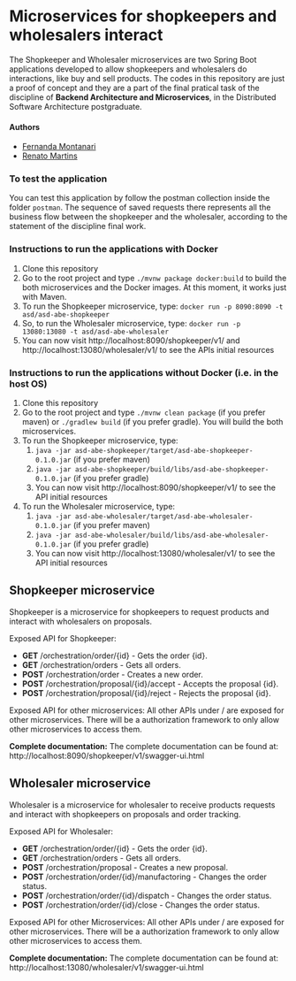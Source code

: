 # Microservices for shopkeepers and wholesalers interact

The Shopkeeper and Wholesaler microservices are two Spring Boot applications developed to allow shopkeepers and wholesalers do interactions, like buy and sell products. The codes in this repository are just a proof of concept and they are a part of the final pratical task of the discipline of **Backend Architecture and Microservices**, in the Distributed Software Architecture postgraduate.

#### Authors
- [Fernanda Montanari](https://github.com/fermontanari)
- [Renato Martins](https://github.com/renattomartins)

### To test the application

You can test this application by follow the postman collection inside the folder `postman`. The sequence of saved requests there represents all the business flow between the shopkeeper and the wholesaler, according to the statement of the discipline final work.

### Instructions to run the applications with Docker
1. Clone this repository
2. Go to the root project and type `./mvnw package docker:build` to build the both microservices and the Docker images. At this moment, it works just with Maven.
3. To run the Shopkeeper microservice, type: `docker run -p 8090:8090 -t asd/asd-abe-shopkeeper`
4. So, to run the Wholesaler microservice, type: `docker run -p 13080:13080 -t asd/asd-abe-wholesaler`
5. You can now visit http://localhost:8090/shopkeeper/v1/ and http://localhost:13080/wholesaler/v1/ to see the APIs initial resources

### Instructions to run the applications without Docker (i.e. in the host OS)
1. Clone this repository
2. Go to the root project and type `./mvnw clean package` (if you prefer maven) or `./gradlew build` (if you prefer gradle). You will build the both microservices.
3. To run the Shopkeeper microservice, type:
    1. `java -jar asd-abe-shopkeeper/target/asd-abe-shopkeeper-0.1.0.jar` (if you prefer maven)
    2. `java -jar asd-abe-shopkeeper/build/libs/asd-abe-shopkeeper-0.1.0.jar` (if you prefer gradle)
    3. You can now visit http://localhost:8090/shopkeeper/v1/ to see the API initial resources
4. To run the Wholesaler microservice, type:
    1. `java -jar asd-abe-wholesaler/target/asd-abe-wholesaler-0.1.0.jar` (if you prefer maven)
    2. `java -jar asd-abe-wholesaler/build/libs/asd-abe-wholesaler-0.1.0.jar` (if you prefer gradle)
    3. You can now visit http://localhost:13080/wholesaler/v1/ to see the API initial resources

## Shopkeeper microservice

Shopkeeper is a microservice for shopkeepers to request products and interact with wholesalers on proposals.

Exposed API for Shopkeeper:

* **GET** /orchestration/order/{id} - Gets the order {id}.
* **GET** /orchestration/orders - Gets all orders.
* **POST** /orchestration/order - Creates a new order.
* **POST** /orchestration/proposal/{id}/accept - Accepts the proposal {id}.
* **POST** /orchestration/proposal/{id}/reject - Rejects the proposal {id}.

Exposed API for other microservices: All other APIs under / are exposed for other microservices. There will be a authorization framework to only allow other microservices to access them.

**Complete documentation:** The complete documentation can be found at: http://localhost:8090/shopkeeper/v1/swagger-ui.html

## Wholesaler microservice
Wholesaler is a microservice for wholesaler to receive products requests and interact with shopkeepers on proposals and order tracking.

Exposed API for Wholesaler:

* **GET** /orchestration/order/{id} - Gets the order {id}.
* **GET** /orchestration/orders - Gets all orders.
* **POST** /orchestration/proposal - Creates a new proposal.
* **POST** /orchestration/order/{id}/manufactoring - Changes the order status.
* **POST** /orchestration/order/{id}/dispatch - Changes the order status.
* **POST** /orchestration/order/{id}/close - Changes the order status.

Exposed API for other Microservices: All other APIs under / are exposed for other microservices. There will be a authorization framework to only allow other microservices to access them.

**Complete documentation:** The complete documentation can be found at: http://localhost:13080/wholesaler/v1/swagger-ui.html
